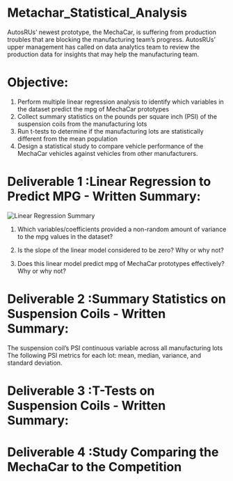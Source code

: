 # Metachar_Statistical_Analysis

AutosRUs’ newest prototype, the MechaCar, is suffering from production troubles that are blocking the manufacturing team’s progress. AutosRUs’ upper management has called on data analytics team to review the production data for insights that may help the manufacturing team.

# Objective:
1. Perform multiple linear regression analysis to identify which variables in the dataset predict the mpg of MechaCar prototypes
2. Collect summary statistics on the pounds per square inch (PSI) of the suspension coils from the manufacturing lots
3. Run t-tests to determine if the manufacturing lots are statistically different from the mean population
4. Design a statistical study to compare vehicle performance of the MechaCar vehicles against vehicles from other manufacturers.

# Deliverable 1 :Linear Regression to Predict MPG - Written Summary:

![Linear Regression Summary](https://user-images.githubusercontent.com/92903447/153776287-c38fbec5-c5e5-43ff-8f4d-3a81fcdec951.png)

  1. Which variables/coefficients provided a non-random amount of variance to the mpg values in the dataset?

  2. Is the slope of the linear model considered to be zero? Why or why not?
 
  3. Does this linear model predict mpg of MechaCar prototypes effectively? Why or why not?


# Deliverable 2 :Summary Statistics on Suspension Coils - Written Summary:

The suspension coil’s PSI continuous variable across all manufacturing lots
The following PSI metrics for each lot: mean, median, variance, and standard deviation.

# Deliverable 3 :T-Tests on Suspension Coils  - Written Summary:

# Deliverable 4 :Study Comparing the MechaCar to the Competition
